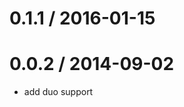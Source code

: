 
0.1.1 / 2016-01-15
==================



0.0.2 / 2014-09-02
==================

 * add duo support
